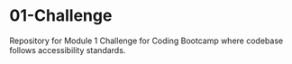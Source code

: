 # 01-Challenge
Repository for Module 1 Challenge for Coding Bootcamp where codebase follows accessibility standards.
